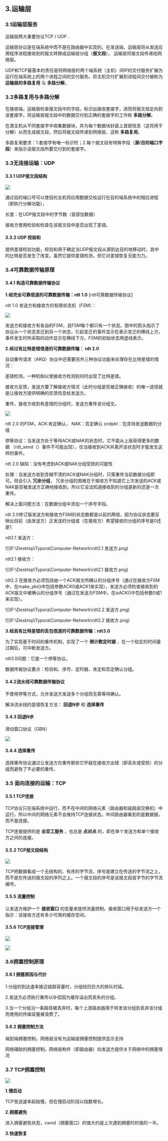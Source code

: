 ## 3.运输层

### 3.1运输层服务

运输层两大重要协议TCP / UDP .

运输层协议是在端系统中而不是在路由器中实现的。在发送端，运输层将从发送应用程序进程接收到的报文转换成运输层分组（**报文段**）。 运输层将报文段传递给网络层。

UDP和TCP最基本的责任是将网络层的两个端系统（主机）间IP的交付服务扩展为运行在端系统上的两个进程之间的交付服务。将主机交付扩展到进程间交付被称为 **运输层的多路复用** 与 **多路分解**。

### 3.2多路复用与多路分解

在接收端，运输层检查报文段中的字段，标识出接收套接字，进而将报文段定向到该套接字。将运输层报文段中的数据交付到正确的套接字的工作称 **多路分解**。

在源主机从不同套接字中收集数据块，并为每个数据块封装上首部信息（这将用于分解）从而生成报文段，然后将报文段传递到网络层，这称 **多路复用**。

多路复用要求：1.套接字有唯一标识符；2.每个报文段有特殊字段（**源/目的端口字段**）来指示该报文段所要交付到的套接字。

### 



### 3.3无连接运输：UDP

#### 3.3.1 UDP报文段结构

![](F:\Desktop\Typora\Computer-Network\UDP报文段格式.png)

通过目的端口号可以使目的主机将应用数据交给运行在目的端系统中的相应进程（即执行分解功能），

长度：在UDP报文段中的字节数（首部加数据）

接收方使用检验和检查在该报文段中是否出现了差错。

#### 3.3.2 UDP 校验和

提供差错校验功能，校验和用于确定当UDP报文段从源到达目的地移动时，其中的比特是否发生了改变。虽然它提供差错检测，但它对差错恢复无能为力。

### 3.4可靠数据传输原理

#### 3.4.1 构造可靠数据传输协议

**1.经完全可靠信道的可靠数据传输：rdt 1.0**  [rdt可靠数据传输协议]

rdt 1.0 发送方和接收方的有限状态机（FSM）：

![](F:\Desktop\Typora\Computer-Network\用于完全可靠信道的协议.png)

发送方和接收方有各自的FSM，且FSM每个都只有一个状态。图中的箭头指示了协议从一个状态变迁到另一个状态，引起变迁的事件显示在表示变迁的横线上方，事件发生时所采取的动作显示在横线下方。FSM的初始状态用虚线表示。

**2.经过有比特差错信道的可靠数据传输： rdt 2.0**

自动重传请求（ARQ）协议中还需要另外三种协议功能来处理存在比特差错的情况：

差错检测，一种机制以使接收方检测到何时出现了比特差错。

接收方反馈，发送方要了解接收方情况（此时分组是否被正确接收）的唯一途径就是让接收方提供明确的反馈信息给发送方。

重传，接收方收到有差错的分组时，发送方重传该分组文。

![](F:\Desktop\Typora\Computer-Network\用于具有比特差错信道的协议.png)

rdt 2.0 的FSM，ACK:肯定确认， NAK：否定确认  sndpkt：包含待发送数据的分组

停等协议：当发送方处于等待ACK或NAK的状态时，它不能从上层获得更多的数据 （rdt_send（）事件不可能出现），仅当接收到ACK并离开该状态时才能发生这样的事件。

rdt 2.0 缺陷：没有考虑到ACK或NAK分组受损的可能性

处理：当发送方收到含糊不清的ACK或NAK分组时，只需重传当前数据分组即可。但会引入 **冗余分组**， 冗余分组的困难在于接收方不知道它上次发送的ACK或NAK是否被发送方正确地接收到，所以它没法知道接收到的分组是新的还是一次重传。

解决上面问题方法：在数据分组中添加一个序号字段。

rdt 2.0修订版发送方和接收方FSM的状态数都是以前的两倍，因为协议状态要反映出目前（由发送方）正发送的分组或（在接收方）希望接收的分组的序号是0还是1.

rdt2.1 发送方：

![](F:\Desktop\Typora\Computer-Network\rdt2.1 发送方.png)



rdt2.1 接收方：

![](F:\Desktop\Typora\Computer-Network\rdt2.1 接收方.png)



rdt2.2 在接收方必须包括由一个ACK报文所确认的分组序号（通过在接收方FSM中，在make_pkt()中包括参数ACK0或ACK1来实现），发送方必须检查接收到的ACK报文中被确认的分组序号（通过在发送方FSM中，在isACK()中包括参数0或1来实现）。

![](F:\Desktop\Typora\Computer-Network\rdt2.2 发送方.png)

![](F:\Desktop\Typora\Computer-Network\rdt2.2 接收方.png)



**3.经具有比特差错的丢包信道的可靠数据传输：rdt3.0**

为了实现基于时间的重传机制，实现了一个 **倒计数定时器** ，在一个给定的时间量过期后，可中断发送方。

rdt3.0问题：它是一个停等协议。

数据传输协议要点：检验和、序号、定时器、肯定和否定确认分组。

#### 3.4.2流水线可靠数据传输协议

不使用停等方式，允许发送方发送多个分组而无需等待确认。

解决流水线的差错恢复方法： **回退N步** 和 **选择重传**

#### 3.4.3 回退N步

滑动窗口协议（GBN）

![](F:\Desktop\Typora\Computer-Network\GBN.png)

#### 3.4.4 选择重传

选择重传协议通过让发送方仅重传那些它怀疑在接收方出错（即丢失或受损）的分组而避免了不必要的重传。



### 3.5 面向连接的运输：TCP

#### 3.5.1 TCP连接

TCP协议只在端系统中运行，而不在中间的网络元素（路由器和链路层交换机）中运行，所以中间的网络元素不会维持TCP连接状态。中间路由器看到的是数据报，而不是连接。

TCP连接提供的是 **全双工服务** ，也总是 **点对点** 的，即在单个发送方和单个接收方之间的连接。

#### 3.5.2 TCP报文段结构

![](F:\Desktop\Typora\Computer-Network\TCP报文段结构.png)

TCP把数据看成一个无结构的、有序的字节流，序号是建立在传送的字节流之上，而不是在传送的报文段的序列之上。一个报文段的序号是该报文段首字节的字节流编号。

#### 3.5.5 流量控制

让发送方维护一个 **接收窗口** 的变量来提供流量控制。接收窗口用于给发送方一个指示：该接收方还有多少可用的缓存空间。

#### 3.5.6 TCP连接管理

![](F:\Desktop\Typora\Computer-Network\TCP三次握手.png)



![](F:\Desktop\Typora\Computer-Network\TCP四次挥手.png)

### 3.6拥塞控制原理

#### 3.6.1 拥塞原因与代价

1.分组的到达速率接近链路容量时，分组经历巨大的排队时延。

2.发送方必须执行重传以补偿因为缓存溢出而丢失的分组。

3.当一个分组沿一条路径被丢弃时，每个上游路由器用于转发该分组到丢弃该分组而使用的传输容量被浪费了。



#### 3.6.2 拥塞控制方法

端到端拥塞控制。网络层没有为运输层拥塞控制提供显示支持

网络辅助的拥塞控制。网络层构件（即路由器）向发送方提供关于网络中的拥塞情况



### 3.7 TCP拥塞控制

![](F:\Desktop\Typora\Computer-Network\TCP拥塞控制.png)

**1.慢启动**

TCP发送速率起始慢，但在慢启动阶段以指数增长。

**2.拥塞避免**

进入拥塞避免状态，cwnd（拥塞窗口）的值大约是上次遇到拥塞时的值的一半。

**3.快速恢复**

























